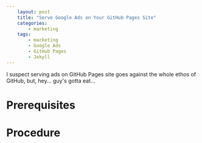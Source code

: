 ```yaml
---
    layout: post
    title: "Serve Google Ads on Your GitHub Pages Site"
    categories:
        - marketing
    tags:
        - marketing
        - Google Ads
        - GitHub Pages
        - Jekyll
---
```


I suspect serving ads on GitHub Pages site goes against the whole ethos of GitHub, but, hey... guy's gotta eat...

# Prerequisites

# Procedure
